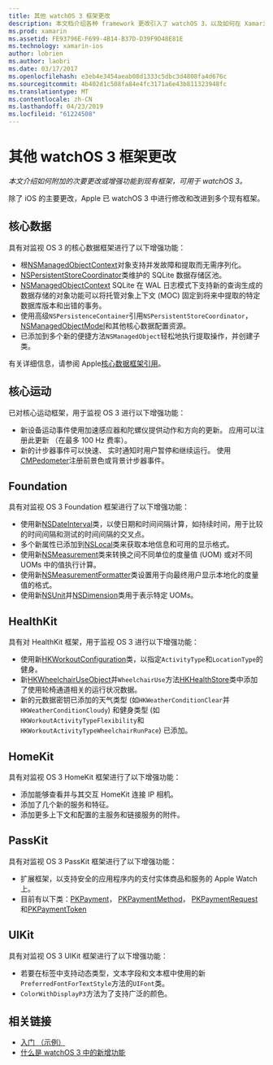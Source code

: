 ```yaml
---
title: 其他 watchOS 3 框架更改
description: 本文档介绍各种 framework 更改引入了 watchOS 3，以及如何在 Xamarin 中使用它们。 讨论了核心数据、 Core 运动、 Foundation、 HealthKit、 HomeKit、 PassKit 和 UIKit。
ms.prod: xamarin
ms.assetid: FE93796E-F699-4B14-B37D-D39F9D48E81E
ms.technology: xamarin-ios
author: lobrien
ms.author: laobri
ms.date: 03/17/2017
ms.openlocfilehash: e3eb4e3454aeab08d1333c5dbc3d4808fa4d676c
ms.sourcegitcommit: 4b402d1c508fa84e4fc3171a6e43b811323948fc
ms.translationtype: MT
ms.contentlocale: zh-CN
ms.lasthandoff: 04/23/2019
ms.locfileid: "61224508"
---
```

# <a name="additional-watchos-3-frameworks-changes"></a>其他 watchOS 3 框架更改

_本文介绍如何附加的次要更改或增强功能到现有框架，可用于 watchOS 3。_

除了 iOS 的主要更改，Apple 已 watchOS 3 中进行修改和改进到多个现有框架。


## <a name="core-data"></a>核心数据

具有对监视 OS 3 的核心数据框架进行了以下增强功能：

- 根[NSManagedObjectContext](https://developer.apple.com/reference/coredata/nsmanagedobjectcontext)对象支持并发故障和提取而无需序列化。
- [NSPersistentStoreCoordinator](https://developer.apple.com/reference/coredata/nspersistentstorecoordinator)类维护的 SQLite 数据存储区池。
- [NSManagedObjectContext](https://developer.apple.com/reference/coredata/nsmanagedobjectcontext) SQLite 在 WAL 日志模式下支持新的查询生成的数据存储的对象功能可以将托管对象上下文 (MOC) 固定到将来中提取的特定数据库版本和出错的事务。
- 使用高级`NSPersistenceContainer`引用`NSPersistentStoreCoordinator`， [NSManagedObjectModel](https://developer.apple.com/reference/coredata/nsmanagedobjectmodel)和其他核心数据配置资源。
- 已添加到多个新的便捷方法`NSManagedObject`轻松地执行提取操作，并创建子类。

有关详细信息，请参阅 Apple[核心数据框架引用](https://developer.apple.com/reference/coredata)。


## <a name="core-motion"></a>核心运动

已对核心运动框架，用于监视 OS 3 进行以下增强功能：

- 新设备运动事件使用加速感应器和陀螺仪提供动作和方向的更新。 应用可以注册此更新 （在最多 100 Hz 费率）。
- 新的计步器事件可以快速、 实时通知时用户暂停和继续运行。 使用[CMPedometer](https://developer.apple.com/reference/coremotion/cmpedometer)注册前景色或背景计步器事件。


## <a name="foundation"></a>Foundation

具有对监视 OS 3 Foundation 框架进行了以下增强功能：

- 使用新[NSDateInterval](https://developer.apple.com/reference/foundation/nsdateinterval)类，以使日期和时间间隔计算，如持续时间，用于比较的时间间隔和测试的时间间隔的交叉点。
- 多个新属性已添加到[NSLocal](https://developer.apple.com/reference/foundation/nslocale)类来获取本地信息和可用的显示格式。
- 使用新[NSMeasurement](https://developer.apple.com/reference/foundation/nsmeasurement)类来转换之间不同单位的度量值 (UOM) 或对不同 UOMs 中的值执行计算。
- 使用新[NSMeasurementFormatter](https://developer.apple.com/reference/foundation/nsmeasurementformatter)类设置用于向最终用户显示本地化的度量值的格式。
- 使用新[NSUnit](https://developer.apple.com/reference/foundation/nsunit)并[NSDimension](https://developer.apple.com/reference/foundation/nsdimension)类用于表示特定 UOMs。


## <a name="healthkit"></a>HealthKit

具有对 HealthKit 框架，用于监视 OS 3 进行以下增强功能：

- 使用新[HKWorkoutConfiguration](https://developer.apple.com/reference/healthkit/hkworkoutconfiguration)类，以指定`ActivityType`和`LocationType`的健身。
- 新[HKWheelchairUseObject](https://developer.apple.com/reference/healthkit/hkwheelchairuseobject)并`WheelchairUse`方法[HKHealthStore](https://developer.apple.com/reference/healthkit/hkhealthstore)类中添加了使用轮椅通道相关的运行状况数据。
- 新的元数据密钥已添加的天气类型 (如`HKWeatherConditionClear`并`HKWeatherConditionCloudy`) 和健身类型 (如`HKWorkoutActivityTypeFlexibility`和`HKWorkoutActivityTypeWheelchairRunPace`) 已添加。


## <a name="homekit"></a>HomeKit

具有对监视 OS 3 HomeKit 框架进行了以下增强功能：

- 添加能够查看并与其交互 HomeKit 连接 IP 相机。
- 添加了几个新的服务和特征。
- 添加更多上下文和配置的主服务和链接服务的附件。


## <a name="passkit"></a>PassKit

具有对监视 OS 3 PassKit 框架进行了以下增强功能：

- 扩展框架，以支持安全的应用程序内的支付实体商品和服务的 Apple Watch 上。
- 目前有以下类：[PKPayment](https://developer.apple.com/reference/passkit/pkpayment)， [PKPaymentMethod](https://developer.apple.com/reference/passkit/pkpaymentmethod)， [PKPaymentRequest](https://developer.apple.com/reference/passkit/pkpaymentrequest)和[PKPaymentToken](https://developer.apple.com/reference/passkit/pkpaymenttoken)


## <a name="uikit"></a>UIKit

具有对监视 OS 3 UIKit 框架进行了以下增强功能：

- 若要在标签中支持动态类型，文本字段和文本框中使用的新`PreferredFontForTextStyle`方法的`UIFont`类。
- `ColorWithDisplayP3`方法为了支持广泛的颜色。


## <a name="related-links"></a>相关链接

- [入门 （示例）](https://developer.xamarin.com/samples/monotouch/WatchKit/)
- [什么是 watchOS 3 中的新增功能](https://developer.apple.com/library/prerelease/content/releasenotes/General/WhatsNewInwatchOS/Articles/watchOS3.html#//apple_ref/doc/uid/TP40017085-SW1)

